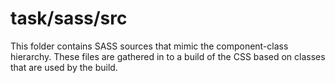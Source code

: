 # task/sass/src

This folder contains SASS sources that mimic the component-class hierarchy. These files
are gathered in to a build of the CSS based on classes that are used by the build.
